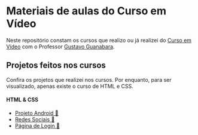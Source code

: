 # Materiais de aulas do Curso em Vídeo

Neste repositório constam os cursos que realizo ou já realizei do [Curso em Vídeo](https://cursoemvideo.com) com o Professor [Gustavo Guanabara](https://github.com/gustavoguanabara).

## Projetos feitos nos cursos

Confira os projetos que realizei nos cursos. Por enquanto, para ser visualizado, apenas existe o curso de HTML e CSS.

#### HTML & CSS
* [Projeto Android 👾](https://ViniMagaa.github.io/curso-em-video/html-css/projetos/site%20android)
* [Redes Sociais 📱](https://ViniMagaa.github.io/curso-em-video/html-css/projetos/redes%20sociais)
* [Página de Login 🔑](https://ViniMagaa.github.io/curso-em-video/html-css/projetos/tela%20de%20login)
